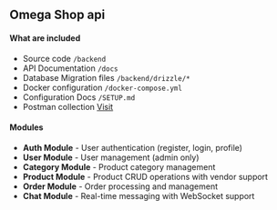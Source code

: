 ## Omega Shop api

#### What are included

-  Source code `/backend`
-  API Documentation `/docs`
-  Database Migration files `/backend/drizzle/*`
-  Docker configuration `/docker-compose.yml`
-  Configuration Docs `/SETUP.md`
-  Postman collection [Visit](https://documenter.getpostman.com/view/23210100/2sB3HrnHwa)

#### Modules

-  **Auth Module** - User authentication (register, login, profile)
-  **User Module** - User management (admin only)
-  **Category Module** - Product category management
-  **Product Module** - Product CRUD operations with vendor support
-  **Order Module** - Order processing and management
-  **Chat Module** - Real-time messaging with WebSocket support
